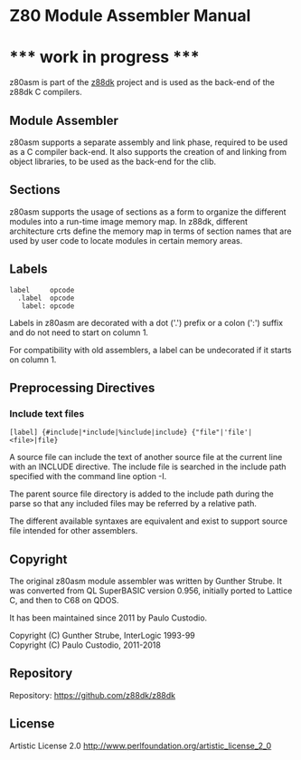 # Z80 Module Assembler Manual

# *** work in progress ***

z80asm is part of the [z88dk](http://www.z88dk.org/) project and is used as the 
back-end of the z88dk C compilers. 

## Module Assembler

z80asm supports a separate assembly and link phase, required to be used as a 
C compiler back-end. It also supports the creation of and linking from object 
libraries, to be used as the back-end for the clib.

## Sections

z80asm supports the usage of sections as a form to organize the different
modules into a run-time image memory map. In z88dk, different architecture crts
define the memory map in terms of section names that are used by user code to
locate modules in certain memory areas.

## Labels

```label     opcode```  
```  .label  opcode```  
```   label: opcode```  

Labels in z80asm are decorated with a dot ('.') prefix or a colon (':') suffix
and do not need to start on column 1. 

For compatibility with old assemblers, a label can be undecorated if it starts
on column 1.

## Preprocessing Directives

### Include text files

```[label] {#include|*include|%include|include} {"file"|'file'|<file>|file}```  

A source file can include the text of another source file at the current line
with an INCLUDE directive. The include file is searched in the include path
specified with the command line option -I.
   
The parent source file directory is added to the include path during the parse
so that any included files may be referred by a relative path.

The different available syntaxes are equivalent and exist to support source file
intended for other assemblers.


## Copyright

The original z80asm module assembler was written by Gunther Strube. 
It was converted from QL SuperBASIC version 0.956, initially ported to Lattice C,
and then to C68 on QDOS.

It has been maintained since 2011 by Paulo Custodio.

Copyright (C) Gunther Strube, InterLogic 1993-99  
Copyright (C) Paulo Custodio, 2011-2018

## Repository

Repository: https://github.com/z88dk/z88dk

## License

Artistic License 2.0 <http://www.perlfoundation.org/artistic_license_2_0>
